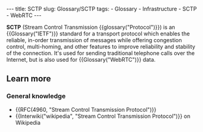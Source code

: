 --- title: SCTP slug: Glossary/SCTP tags: - Glossary - Infrastructure - SCTP - WebRTC ---

**SCTP** (Stream Control Transmission {{glossary("Protocol")}}) is an {{Glossary("IETF")}} standard for a transport protocol which enables the reliable, in-order transmission of messages while offering congestion control, multi-homing, and other features to improve reliability and stability of the connection. It's used for sending traditional telephone calls over the Internet, but is also used for {{Glossary("WebRTC")}} data.

Learn more
----------

### General knowledge

-   {{RFC(4960, "Stream Control Transmission Protocol")}}
-   {{Interwiki("wikipedia", "Stream Control Transmission Protocol")}} on Wikipedia
